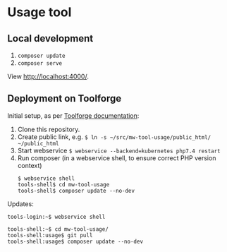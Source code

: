 # Usage tool

## Local development

1. `composer update`
2. `composer serve`

View <http://localhost:4000/>.

## Deployment on Toolforge

Initial setup, as per [Toolforge documentation](https://wikitech.wikimedia.org/wiki/Help:Toolforge/PHP):

1. Clone this repository.
2. Create public link, e.g.
   `$ ln -s ~/src/mw-tool-usage/public_html/ ~/public_html`
3. Start webservice
   `$ webservice --backend=kubernetes php7.4 restart`
4. Run composer (in a webservice shell, to ensure correct PHP version context)
   ```
   $ webservice shell
   tools-shell$ cd mw-tool-usage
   tools-shell$ composer update --no-dev
   ```

Updates:

```
tools-login:~$ webservice shell

tools-shell:~$ cd mw-tool-usage/
tools-shell:usage$ git pull
tools-shell:usage$ composer update --no-dev
```
